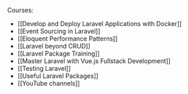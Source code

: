 Courses:
- [[Develop and Deploy Laravel Applications with Docker]]
- [[Event Sourcing in Laravel]]
- [[Eloquent Performance Patterns]]
- [[Laravel beyond CRUD]]
- [[Laravel Package Training]]
- [[Master Laravel with Vue.js Fullstack Development]]
- [[Testing Laravel]]
- [[Useful Laravel Packages]]
- [[YouTube channels]]